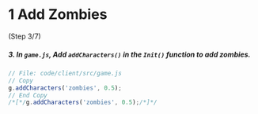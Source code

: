 # 1 Add Zombies
 (Step 3/7)

##### 3. In `game.js`, Add `addCharacters()` in the `Init()` function to add zombies.

``` javascript
// File: code/client/src/game.js
// Copy
g.addCharacters('zombies', 0.5);
// End Copy
/*[*/g.addCharacters('zombies', 0.5);/*]*/
```